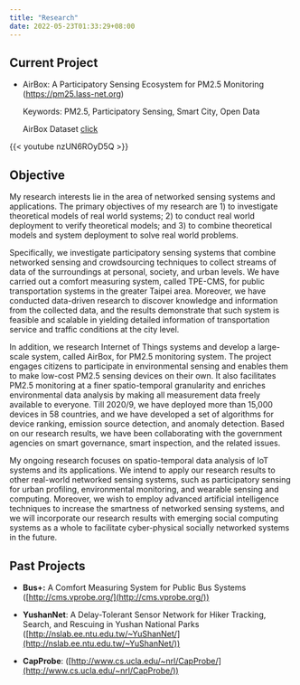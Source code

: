 ```yaml
---
title: "Research"
date: 2022-05-23T01:33:29+08:00
---
```


## Current Project

- AirBox: A Participatory Sensing Ecosystem for PM2.5 Monitoring (https://pm25.lass-net.org)

  Keywords: PM2.5, Participatory Sensing, Smart City, Open Data

  AirBox Dataset [click](https://sites.google.com/site/cclljj/research/dataset-airbox)

{{< youtube nzUN6ROyD5Q >}}


## Objective

My research interests lie in the area of networked sensing systems and applications. The primary objectives of my research are 1) to investigate theoretical models of real world systems; 2) to conduct real world deployment to verify theoretical models; and 3) to combine theoretical models and system deployment to solve real world problems.

Specifically, we investigate participatory sensing systems that combine networked sensing and crowdsourcing techniques to collect streams of data of the surroundings at personal, society, and urban levels. We have carried out a comfort measuring system, called TPE-CMS, for public transportation systems in the greater Taipei area. Moreover, we have conducted data-driven research to discover knowledge and information from the collected data, and the results demonstrate that such system is feasible and scalable in yielding detailed information of transportation service and traffic conditions at the city level.

In addition, we research Internet of Things systems and develop a large-scale system, called AirBox, for PM2.5 monitoring system. The project engages citizens to participate in environmental sensing and enables them to make low-cost PM2.5 sensing devices on their own. It also facilitates PM2.5 monitoring at a finer spatio-temporal granularity and enriches environmental data analysis by making all measurement data freely available to everyone. Till 2020/9, we have deployed more than 15,000 devices in 58 countries, and we have developed a set of algorithms for device ranking, emission source detection, and anomaly detection. Based on our research results, we have been collaborating with the government agencies on smart governance, smart inspection, and the related issues.

My ongoing research focuses on spatio-temporal data analysis of IoT systems and its applications. We intend to apply our research results to other real-world networked sensing systems, such as participatory sensing for urban profiling, environmental monitoring, and wearable sensing and computing. Moreover, we wish to employ advanced artificial intelligence techniques to increase the smartness of networked sensing systems, and we will incorporate our research results with emerging social computing systems as a whole to facilitate cyber-physical socially networked systems in the future.

## Past Projects

- **Bus+:** A Comfort Measuring System for Public Bus Systems ([http://cms.vprobe.org/](http://cms.vprobe.org/))

- **YushanNet**: A Delay-Tolerant Sensor Network for Hiker Tracking, Search, and Rescuing in Yushan National Parks ([http://nslab.ee.ntu.edu.tw/~YuShanNet/](http://nslab.ee.ntu.edu.tw/~YuShanNet/))

- **CapProbe**: ([http://www.cs.ucla.edu/~nrl/CapProbe/](http://www.cs.ucla.edu/~nrl/CapProbe/))
